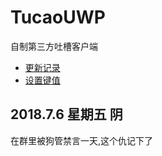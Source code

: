 # TucaoUWP
自制第三方吐槽客户端


* [更新记录](https://github.com/Sanheiii/TucaoUwp/blob/master/Tucao/Notes/UpdateLog.md)
* [设置键值](https://github.com/Sanheiii/TucaoUwp/blob/master/Tucao/Notes/Settings.md)


2018.7.6 星期五 阴
----
在群里被狗管禁言一天,这个仇记下了

